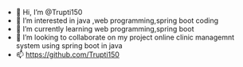 - 👋 Hi, I’m @Trupti150
- 👀 I’m interested in java ,web programming,spring boot coding
- 🌱 I’m currently learning web programming,spring boot
- 💞️ I’m looking to collaborate on my project online clinic managemnt system using spring boot in java 
- 📫 https://github.com/Trupti150

<!---
Trupti150/Trupti150 is a ✨ special ✨ repository because its `README.md` (this file) appears on your GitHub profile.
You can click the Preview link to take a look at your changes.
--->
